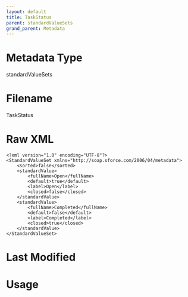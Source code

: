 ```yaml
---
layout: default
title: TaskStatus
parent: standardValueSets
grand_parent: Metadata
---
```

# Metadata Type
standardValueSets


# Filename 
TaskStatus


# Raw XML
```
<?xml version="1.0" encoding="UTF-8"?>
<StandardValueSet xmlns="http://soap.sforce.com/2006/04/metadata">
    <sorted>false</sorted>
    <standardValue>
        <fullName>Open</fullName>
        <default>true</default>
        <label>Open</label>
        <closed>false</closed>
    </standardValue>
    <standardValue>
        <fullName>Completed</fullName>
        <default>false</default>
        <label>Completed</label>
        <closed>true</closed>
    </standardValue>
</StandardValueSet>
```


# Last Modified


# Usage
